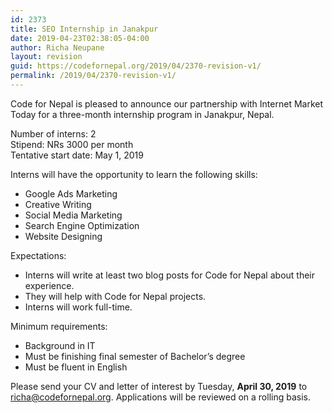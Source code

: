 ```yaml
---
id: 2373
title: SEO Internship in Janakpur
date: 2019-04-23T02:38:05-04:00
author: Richa Neupane
layout: revision
guid: https://codefornepal.org/2019/04/2370-revision-v1/
permalink: /2019/04/2370-revision-v1/
---
```

Code for Nepal is pleased to announce our partnership with Internet Market Today for a three-month internship program in Janakpur, Nepal.

Number of interns: 2  
Stipend: NRs 3000 per month  
Tentative start date: May 1, 2019

Interns will have the opportunity to learn the following skills:

  * Google Ads Marketing
  * Creative Writing
  * Social Media Marketing
  * Search Engine Optimization
  * Website Designing

Expectations:

  * Interns will write at least two blog posts for Code for Nepal about their experience.
  * They will help with Code for Nepal projects.
  * Interns will work full-time.

Minimum requirements:

  * Background in IT
  * Must be finishing final semester of Bachelor’s degree
  * Must be fluent in English

Please send your CV and letter of interest by Tuesday, **April 30, 2019** to richa@codefornepal.org. Applications will be reviewed on a rolling basis.